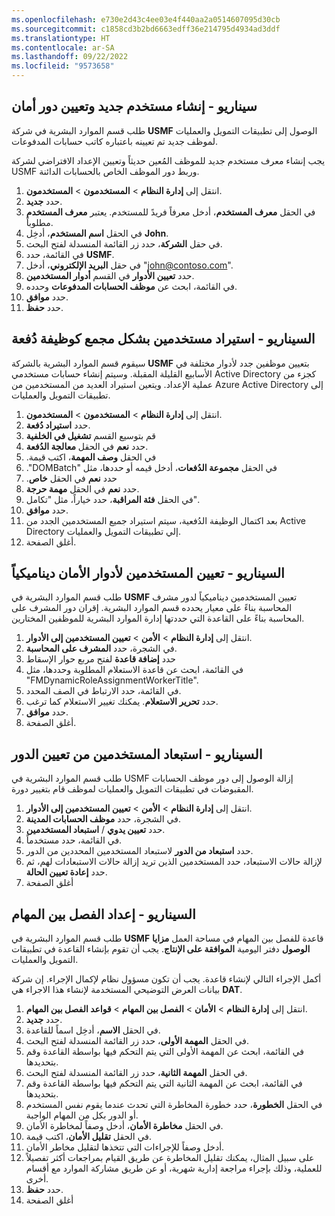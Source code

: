 ```yaml
---
ms.openlocfilehash: e730e2d43c4ee03e4f440aa2a0514607095d30cb
ms.sourcegitcommit: c1858cd3b2bd6663edff36e214795d4934ad3ddf
ms.translationtype: HT
ms.contentlocale: ar-SA
ms.lasthandoff: 09/22/2022
ms.locfileid: "9573658"
---
```

## <a name="scenario---create-a-new-user-and-assign-a-security-role"></a>سيناريو - إنشاء مستخدم جديد وتعيين دور أمان
طلب قسم الموارد البشرية في شركة **USMF** الوصول إلى تطبيقات التمويل والعمليات لموظف جديد تم تعيينه باعتباره كاتب حسابات المدفوعات. 

يجب إنشاء معرف مستخدم جديد للموظف المُعين حديثاً وتعيين الإعداد الافتراضي لشركة USMF وربط دور الموظف الخاص بالحسابات الدائنة. 


1. انتقل إلى **إدارة النظام** > **المستخدمون** > **المستخدمون**.
1. حدد **جديد‏‎**.
1. في الحقل **معرف المستخدم**، أدخل معرفاً فريدً للمستخدم. يعتبر **معرف المستخدم** مطلوباً.
1. في الحقل **اسم المستخدم**، أدخِل **John‎**.
1. في حقل **الشركة**، حدد زر القائمة المنسدلة لفتح البحث.
1. في القائمة، حدد **USMF**.
2. في حقل **البريد الإلكتروني**، أدخل "john@contoso.com".
1. حدد **تعيين الأدوار** في القسم **أدوار المستخدمين**.
1. في القائمة، ابحث عن **موظف الحسابات المدفوعات** وحدده.
1. حدد **موافق**.
1. حدد **حفظ**.

## <a name="scenario---import-users-in-bulk-as-a-batch-job"></a>السيناريو - استيراد مستخدمين بشكل مجمع كوظيفة دُفعة

سيقوم قسم الموارد البشرية بالشركة **USMF** بتعيين موظفين جدد لأدوار مختلفة في الأسابيع القليلة المقبلة. وسيتم إنشاء حسابات مستخدمي Active Directory كجزء من عملية الإعداد. ويتعين استيراد العديد من المستخدمين من Azure Active Directory إلى تطبيقات التمويل والعمليات.

1. انتقل إلى **إدارة النظام** > **المستخدمون** > **المستخدمون**.
1. حدد **استيراد دُفعة**.
1. قم بتوسيع القسم **تشغيل في الخلفية**
1. حدد **نعم** في الحقل **‏‫معالجة الدُفعة‬**.
1. في الحقل **‬‏‫وصف المهمة**، اكتب قيمة.
1. في الحقل **‬‏‫مجموعة الدُفعات**، أدخل قيمه أو حددها، مثل "DOMBatch".
1. حدد **نعم** في الحقل **‏‫خاص**.
1. حدد **نعم** في الحقل **مهمة حرجة**.
1. في الحقل **فئة المراقبة**، حدد خياراً، مثل "تكامل".
1. حدد **موافق**.
1. بعد اكتمال الوظيفة الدُفعية، سيتم استيراد جميع المستخدمين الجدد من Active Directory إلي تطبيقات التمويل والعمليات.
2. أغلق الصفحة.

## <a name="scenario---assign-users-to-security-roles-dynamically"></a>السيناريو - تعيين المستخدمين لأدوار الأمان ديناميكياً
طلب قسم الموارد البشرية في **USMF** تعيين المستخدمين ديناميكياً لدور مشرف المحاسبة بناءً على معيار يحدده قسم الموارد البشرية. إقران دور المشرف على المحاسبة بناءً على القاعدة التي حددتها إدارة الموارد البشرية للموظفين المختارين.

1. انتقل إلى **إدارة النظام** > **الأمن** > **تعيين المستخدمين إلى الأدوار**.
1. في الشجرة، حدد **المشرف على المحاسبة**.
1. حدد **إضافة قاعدة** لفتح مربع حوار الإسقاط
1. في القائمة، ابحث عن قاعدة الاستعلام المطلوبة وحددها، مثل "FMDynamicRoleAssignmentWorkerTitle". 
1. في القائمة، حدد الارتباط في الصف المحدد.
1. حدد **تحرير الاستعلام**. يمكنك تغيير الاستعلام كما ترغب.
1. حدد **موافق**.
1. أغلق الصفحة.

## <a name="scenario---exclude-users-from-a-role-assignment"></a>السيناريو - استبعاد المستخدمين من تعيين الدور
طلب قسم الموارد البشرية في USMF إزالة الوصول إلى دور موظف الحسابات المقبوضات في تطبيقات التمويل والعمليات لموظف قام بتغيير دورة. 

1. انتقل إلى **إدارة النظام** > **الأمن** > **تعيين المستخدمين إلى الأدوار**.
1. في الشجرة، حدد **موظف الحسابات المدينة**.
1. حدد **تعيين يدوي** / **استبعاد المستخدمين**.
1. في القائمة، حدد مستخدماً.
1. حدد **استبعاد من الدور** لاستبعاد المستخدمين المحددين من الدور.
1. لإزالة حالات الاستبعاد، حدد المستخدمين الذين تريد إزالة حالات الاستبعادات لهم، ثم حدد **إعادة تعيين الحالة**. 
2. أغلق الصفحة

## <a name="scenario---set-up-segregation-of-duties"></a>السيناريو - إعداد الفصل بين المهام
طلب قسم الموارد البشرية في **USMF** قاعدة للفصل بين المهام في مساحة العمل **مزايا الوصول** دفتر اليومية **الموافقة على الإنتاج**. يجب أن تقوم بإنشاء القاعدة في تطبيقات التمويل والعمليات.

أكمل الإجراء التالي لإنشاء قاعدة. يجب أن تكون مسؤول نظام لإكمال الإجراء. إن شركة بيانات العرض التوضيحي المستخدمة لإنشاء هذا الاجراء هي **DAT**.

1. انتقل إلى **إدارة النظام** > **الأمان** > **الفصل بين المهام** > **قواعد الفصل بين المهام**.
1. حدد **جديد‎**.
1. في الحقل **الاسم**، أدخِل اسماً للقاعدة.
1. في الحقل **المهمة الأولى**، حدد زر القائمة المنسدلة لفتح البحث.
1. في القائمة، ابحث عن المهمة الأولى التي يتم التحكم فيها بواسطة القاعدة وقم بتحديدها.
1. في الحقل **المهمة الثانية**، حدد زر القائمة المنسدلة لفتح البحث.
1. في القائمة، ابحث عن المهمة الثانية التي يتم التحكم فيها بواسطة القاعدة وقم بتحديدها.
1. في الحقل **الخطورة**، حدد خطورة المخاطرة التي تحدث عندما يقوم نفس المستخدم أو الدور بكل من المهام الواجبة.
1. في الحقل **مخاطرة الأمان**، أدخل وصفاً لمخاطرة الأمان.
1. في الحقل **تقليل الأمان**، اكتب قيمة.
1. أدخل وصفاً للإجراءات التي تتخذها لتقليل مخاطر الأمان. 
1. على سبيل المثال، يمكنك تقليل المخاطرة عن طريق القيام بمراجعات أكثر تفصيلاً للعملية، وذلك بإجراء مراجعة إدارية شهرية، أو عن طريق مشاركة الموارد مع أقسام أخرى.
1. حدد **حفظ**.
2. أغلق الصفحة
